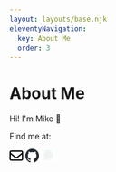 ```yaml
---
layout: layouts/base.njk
eleventyNavigation:
  key: About Me
  order: 3
---
```

# About Me

Hi! I'm Mike 👋

Find me at:

[<img src="/img/mail.svg" class="icon" alt="GitHub" height="24" width="24">](mailto:mike@vrhs.dev)
[<img src="/img/github-mark.svg" class="icon" alt="GitHub" height="24" width="24">](https://github.com/mikeverhees)
[<img src="/img/signal.svg" class="icon" alt="GitHub" height="24" width="24">](https://signal.me/#eu/Qqf0k8jf2n5yuuuJ5e8-2Prv9eCg8paIW9WTvk6YLSv0F8-QSP5IPqcqcarqHSm8)
